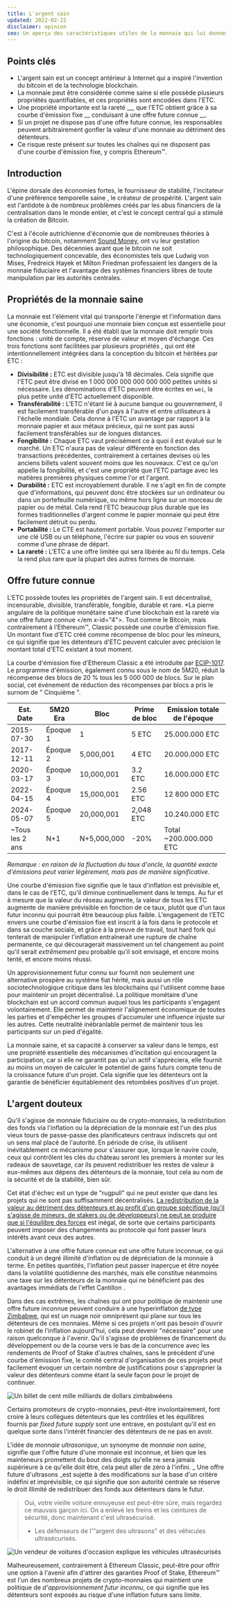 ```yaml
---
title: L'argent sain
updated: 2022-02-22
disclaimer: opinion
seo: Un aperçu des caractéristiques utiles de la monnaie qui lui donnent de la valeur, et comment certaines blockchains, dont Ethereum Classic et Bitcoin, appliquent intentionnellement ces caractéristiques à leur politique monétaire pour assurer la décentralisation et la longévité.
---
```


## Points clés

- L'argent sain est un concept antérieur à Internet qui a inspiré l'invention du bitcoin et de la technologie blockchain.
- La monnaie peut être considérée comme saine si elle possède plusieurs propriétés quantifiables, et ces propriétés sont encodées dans l'ETC.
- Une propriété importante est la rareté __, que l'ETC obtient grâce à sa courbe d'émission fixe __ conduisant à une offre future connue __.
- Si un projet ne dispose pas d'une offre future connue, les responsables peuvent arbitrairement gonfler la valeur d'une monnaie au détriment des détenteurs.
- Ce risque reste présent sur toutes les chaînes qui ne disposent pas d'une courbe d'émission fixe, y compris Ethereum™.

## Introduction

L'épine dorsale des économies fortes, le fournisseur de stabilité, l'incitateur d'une préférence temporelle saine [](https://www.youtube.com/watch?v=k5XbLm3pEfI), le créateur de prospérité. L'argent sain est l'antidote à de nombreux problèmes créés par les abus financiers de la centralisation dans le monde entier, et c'est le concept central qui a stimulé la création de Bitcoin.

C'est à l'école autrichienne d'économie [](https://mises.org/topics/bitcoin) que de nombreuses théories à l'origine du bitcoin, notamment [Sound Money](https://mises.org/library/principle-sound-money), ont vu leur gestation philosophique. Des décennies avant que le bitcoin ne soit technologiquement concevable, des économistes tels que Ludwig von Mises, Fredreick Hayek et Milton Friedman professaient les dangers de la monnaie fiduciaire et l'avantage des systèmes financiers libres de toute manipulation par les autorités centrales.

## Propriétés de la monnaie saine

La monnaie est l'élément vital qui transporte l'énergie et l'information dans une économie, c'est pourquoi une monnaie bien conçue est essentielle pour une société fonctionnelle. Il a été établi que la monnaie doit remplir trois fonctions : unité de compte, réserve de valeur et moyen d'échange. Ces trois fonctions sont facilitées par plusieurs propriétés [](https://cryptowhat.com/properties-of-sound-money/), qui ont été intentionnellement intégrées dans la conception du bitcoin et héritées par ETC :

- **Divisibilité :** ETC est divisible jusqu'à 18 décimales. Cela signifie que l'ETC peut être divisé en 1 000 000 000 000 000 000 petites unités si nécessaire. Les dénominations d'ETC peuvent être écrites en `wei`, la plus petite unité d'ETC actuellement disponible.
- **Transférabilité :** L'ETC n'étant lié à aucune banque ou gouvernement, il est facilement transférable d'un pays à l'autre et entre utilisateurs à l'échelle mondiale. Cela donne à l'ETC un avantage par rapport à la monnaie papier et aux métaux précieux, qui ne sont pas aussi facilement transférables sur de longues distances.
- **Fongibilité :** Chaque ETC vaut précisément ce à quoi il est évalué sur le marché. Un ETC n'aura pas de valeur différente en fonction des transactions précédentes, contrairement à certaines devises où les anciens billets valent souvent moins que les nouveaux. C'est ce qu'on appelle la fongibilité, et c'est une propriété que l'ETC partage avec les matières premières physiques comme l'or et l'argent.
- **Durabilité :** ETC est incroyablement durable. Il ne s'agit en fin de compte que d'informations, qui peuvent donc être stockées sur un ordinateur ou dans un portefeuille numérique, ou même hors ligne sur un morceau de papier ou de métal. Cela rend l'ETC beaucoup plus durable que les formes traditionnelles d'argent comme le papier monnaie qui peut être facilement détruit ou perdu.
- **Portabilité :** Le CTE est hautement portable. Vous pouvez l'emporter sur une clé USB ou un téléphone, l'écrire sur papier ou vous en souvenir comme d'une phrase de départ.
- **La rareté :** L'ETC a une offre limitée qui sera libérée au fil du temps. Cela la rend plus rare que la plupart des autres formes de monnaie.

## Offre future connue

L'ETC possède toutes les propriétés de l'argent sain. Il est décentralisé, incensurable, divisible, transférable, fongible, durable et rare. *La pierre angulaire de la politique monétaire saine d'une blockchain est la rareté via une offre future connue </em x-id="4">. Tout comme le Bitcoin, mais contrairement à l'Ethereum™, Classic possède une courbe d'émission fixe. Un montant fixe [](https://etcis.money/) d'ETC créé comme récompense de bloc pour les mineurs, ce qui signifie que les détenteurs d'ETC peuvent calculer avec précision le montant total d'ETC existant à tout moment.</p>

La courbe d'émission fixe d'Ethereum Classic a été introduite par [ECIP-1017](https://ecips.ethereumclassic.org/ECIPs/ecip-1017). Le programme d'émission, également connu sous le nom de 5M20, réduit la récompense des blocs de 20 % tous les 5 000 000 de blocs. Sur le plan social, cet événement de réduction des récompenses par blocs a pris le surnom de " Cinquième ".

| Est. Date       | 5M20 Era | Bloc        | Prime de bloc | Emission totale de l'époque |
| --------------- | -------- | ----------- | ------------- | --------------------------- |
| 2015-07-30      | Époque 1 | 1           | 5 ETC         | 25.000.000 ETC              |
| 2017-12-11      | Époque 2 | 5,000,001   | 4 ETC         | 20.000.000 ETC              |
| 2020-03-17      | Époque 3 | 10,000,001  | 3.2 ETC       | 16.000.000 ETC              |
| 2022-04-15      | Époque 4 | 15,000,001  | 2.56 ETC      | 12 800 000 ETC              |
| 2024-05-07      | Époque 5 | 20,000,001  | 2,048 ETC     | 10.240.000 ETC              |
| ~Tous les 2 ans | N+1      | N+5,000,000 | -20%          | Total ~200.000.000 ETC      |

_Remarque : en raison de la fluctuation du taux d'oncle, la quantité exacte d'émissions peut varier légèrement, mais pas de manière significative._

Une courbe d'émission fixe signifie que le taux d'inflation est prévisible et, dans le cas de l'ETC, qu'il diminue continuellement dans le temps. Au fur et à mesure que la valeur du réseau augmente, la valeur de tous les ETC augmente de manière prévisible en fonction de ce taux, plutôt que d'un taux futur inconnu qui pourrait être beaucoup plus faible. L'engagement de l'ETC envers une courbe d'émission fixe est inscrit à la fois dans le protocole et dans sa couche sociale, et grâce à la preuve de travail, tout hard fork qui tenterait de manipuler l'inflation entraînerait une rupture de chaîne permanente, ce qui découragerait massivement un tel changement au point qu'il serait _extrêmement_ peu probable qu'il soit envisagé, et encore moins tenté, et encore moins réussi.

Un approvisionnement futur connu sur fournit non seulement une alternative prospère au système fiat hérité, mais aussi un rôle sociotechnologique critique dans les blockchains qui l'utilisent comme base pour maintenir un projet décentralisé. La politique monétaire d'une blockchain est un accord commun auquel tous les participants s'engagent volontairement. Elle permet de maintenir l'alignement économique de toutes les parties et d'empêcher les groupes d'accumuler une influence injuste sur les autres. Cette neutralité inébranlable permet de maintenir tous les participants sur un pied d'égalité.

La monnaie saine, et sa capacité à conserver sa valeur dans le temps, est une propriété essentielle des mécanismes d'incitation qui encouragent la participation, car si elle ne garantit pas qu'un actif s'appréciera, elle fournit au moins un moyen de calculer le potentiel de gains futurs compte tenu de la croissance future d'un projet. Cela signifie que les détenteurs ont la garantie de bénéficier équitablement des retombées positives d'un projet.

## L'argent douteux

Qu'il s'agisse de monnaie fiduciaire ou de crypto-monnaies, la redistribution des fonds via l'inflation ou la dépréciation de la monnaie est l'un des plus vieux tours de passe-passe des planificateurs centraux indiscrets qui ont un sens mal placé de l'autorité. En période de crise, ils utilisent inévitablement ce mécanisme pour s'assurer que, lorsque le navire coule, ceux qui contrôlent les clés du château seront les premiers à monter sur les radeaux de sauvetage, car ils peuvent redistribuer les restes de valeur à eux-mêmes aux dépens des détenteurs de la monnaie, tout cela au nom de la sécurité et de la stabilité, bien sûr.

Cet état d'échec est un type de "rugpull" qui ne peut exister que dans les projets qui ne sont pas suffisamment décentralisés. [La redistribution de la valeur au détriment des détenteurs et au profit d'un groupe spécifique (qu'il s'agisse de mineurs, de stakers ou de développeurs) ne peut se produire que si l'équilibre des forces](/why-classic/decentralism#balancing-power) est inégal, de sorte que certains participants peuvent imposer des changements au protocole qui font passer leurs intérêts avant ceux des autres.

L'alternative à une offre future connue est une offre future inconnue, ce qui conduit à un degré illimité d'inflation ou de dépréciation de la monnaie à terme. En petites quantités, l'inflation peut passer inaperçue et être noyée dans la volatilité quotidienne des marchés, mais elle constitue néanmoins une taxe sur les détenteurs de la monnaie qui ne bénéficient pas des avantages immédiats de l'effet Cantillon [](https://cointelegraph.com/explained/from-cash-to-crypto-the-cantillon-effect-vs-the-nakamoto-effect).

Dans des cas extrêmes, les chaînes qui ont pour politique de maintenir une offre future inconnue peuvent conduire à une hyperinflation [de type Zimbabwe](https://en.wikipedia.org/wiki/Hyperinflation_in_Zimbabwe), qui est un nuage noir omniprésent qui plane sur tous les détenteurs de ces monnaies. Même si ces projets n'ont pas besoin d'ouvrir le robinet de l'inflation aujourd'hui, cela peut devenir "nécessaire" pour une raison quelconque à l'avenir. Qu'il s'agisse de problèmes de financement du développement ou de la course vers le bas [](/why-classic/proof-of-work#the-apr-arms-race) de la concurrence avec les rendements de Proof of Stake d'autres chaînes, sans le précédent d'une courbe d'émission fixe, le comité central d'organisation de ces projets peut facilement évoquer un certain nombre de justifications pour s'approprier la valeur des détenteurs comme étant la seule façon pour le projet de continuer.

![Un billet de cent mille milliards de dollars zimbabwéens](./zimbabwedollar.jpg)

Certains promoteurs de crypto-monnaies, peut-être involontairement, font croire à leurs collègues détenteurs que les contrôles et les équilibres fournis par _fixed future supply_ sont une entrave, en postulant qu'il est en quelque sorte dans l'intérêt financier des détenteurs de ne pas en avoir.

L'idée de _monnaie ultrasonique_, un synonyme de _monnaie non saine_, signifie que l'offre future d'une monnaie est inconnue, et bien que les mainteneurs promettent du bout des doigts qu'elle ne sera jamais supérieure à ce qu'elle doit être, cela peut aller de zéro à l'infini. _ Une offre future d'ultrasons _est sujette à des modifications sur la base d'un critère indéfini et imprévisible, ce qui signifie que son autorité centrale se réserve le droit illimité de redistribuer des fonds aux détenteurs dans le futur.

> Oui, votre vieille voiture ennuyeuse est peut-être sûre, mais regardez ce mauvais garçon ici. On a enlevé les freins et les ceintures de sécurité, donc maintenant c'est ultrasécurisé.
> 
> - Les défenseurs de l'"argent des ultrasons" et des véhicules ultrasécurisés.

![Un vendeur de voitures d'occasion explique les véhicules ultrasécurisés](./ultrasafe.jpg)

Malheureusement, contrairement à Ethereum Classic, peut-être pour offrir une option à l'avenir afin d'attirer des garanties Proof of Stake, Ethereum™ est l'un des nombreux projets de crypto-monnaies qui maintient une politique de _d'approvisionnement futur inconnu_, ce qui signifie que les détenteurs sont exposés au risque d'une inflation future sans limite.
